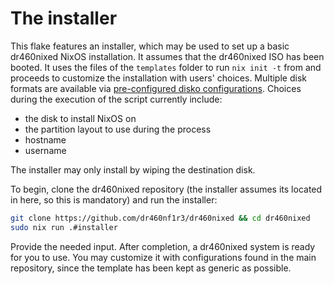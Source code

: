 # The installer

This flake features an installer, which may be used to set up a basic dr460nixed NixOS installation. It assumes that the dr460nixed ISO has been booted.
It uses the files of the `templates` folder to run `nix init -t` from and proceeds to customize the installation with users' choices.
Multiple disk formats are available via [pre-configured disko configurations](https://github.com/dr460nf1r3/dr460nixed/tree/main/template/nixos/modules/disko).
Choices during the execution of the script currently include:

- the disk to install NixOS on
- the partition layout to use during the process
- hostname
- username

The installer may only install by wiping the destination disk.

To begin, clone the dr460nixed repository (the installer assumes its located in here, so this is mandatory) and run the installer:

```sh
git clone https://github.com/dr460nf1r3/dr460nixed && cd dr460nixed
sudo nix run .#installer
```

Provide the needed input. After completion, a dr460nixed system is ready for you to use.
You may customize it with configurations found in the main repository, since the template has been kept as generic as possible.
